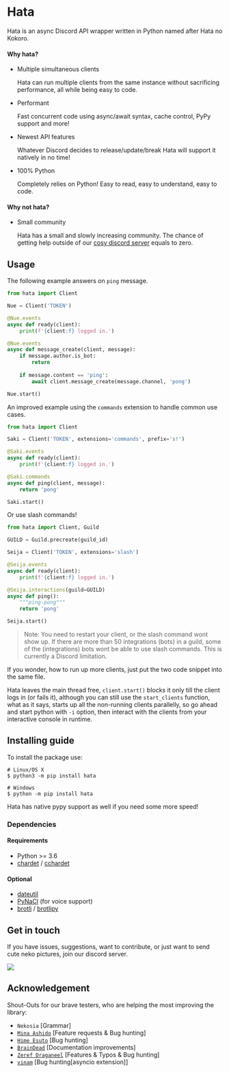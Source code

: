 # Hata

Hata is an async Discord API wrapper written in Python named after Hata no Kokoro.

#### Why hata?

- Multiple simultaneous clients

    Hata can run multiple clients from the same instance without sacrificing performance, all while being easy to code.

- Performant
    
    Fast concurrent code using async/await syntax, cache control, PyPy support and more!

- Newest API features
    
    Whatever Discord decides to release/update/break Hata will support it natively in no time!

- 100% Python

    Completely relies on Python! Easy to read, easy to understand, easy to code.


#### Why not hata?

- Small community
    
    Hata has a small and slowly increasing community. The chance of getting help outside of our
    [cosy discord server](https://discord.gg/3cH2r5d) equals to zero.


## Usage

The following example answers on `ping` message.

```py
from hata import Client

Nue = Client('TOKEN')

@Nue.events
async def ready(client):
    print(f'{client:f} logged in.')

@Nue.events
async def message_create(client, message):
    if message.author.is_bot:
        return
    
    if message.content == 'ping':
        await client.message_create(message.channel, 'pong')

Nue.start()
```

An improved example using the `commands` extension to handle common use cases.

```py
from hata import Client

Saki = Client('TOKEN', extensions='commands', prefix='s!')

@Saki.events
async def ready(client):
    print(f'{client:f} logged in.')

@Saki.commands
async def ping(client, message):
    return 'pong'

Saki.start()
```

Or use slash commands!

```py
from hata import Client, Guild

GUILD = Guild.precreate(guild_id)

Seija = Client('TOKEN', extensions='slash')

@Seija.events
async def ready(client):
    print(f'{client:f} logged in.')

@Seija.interactions(guild=GUILD)
async def ping():
    """ping-pong"""
    return 'pong'

Seija.start()
```

> Note: You need to restart your client, or the slash command wont show up. If there are more than 50 integrations
> (bots) in a guild, some of the (integrations) bots wont be able to use slash commands. This is currently a Discord
> limitation.

If you wonder, how to run up more clients, just put the two code snippet into the same file.

Hata leaves the main thread free, `client.start()` blocks it only till the client logs in (or fails it), although you
can still use the `start_clients` function, what as it says, starts up all the non-running clients parallelly, so go
ahead and start python with `-i` option, then interact with the clients from your interactive console in runtime.

## Installing guide

To install the package use:

```shell
# Linux/OS X
$ python3 -m pip install hata

# Windows
$ python -m pip install hata
```

Hata has native pypy support as well if you need some more speed!

### Dependencies

#### Requirements

- Python >= 3.6
- [chardet](https://pypi.python.org/pypi/chardet) / [cchardet](https://pypi.org/project/cchardet/)

#### Optional

- [dateutil](https://pypi.org/project/python-dateutil/)
- [PyNaCl](https://pypi.org/project/PyNaCl/) (for voice support)
- [brotli](https://pypi.org/project/Brotli/) / [brotlipy](https://pypi.org/project/brotlipy/)

## Get in touch

If you have issues, suggestions, want to contribute, or just want to send cute neko pictures, join our discord server.

[![](https://discordapp.com/api/v9/guilds/388267636661682178/widget.png?style=banner1)](https://discord.gg/3cH2r5d)

## Acknowledgement

Shout-Outs for our brave testers, who are helping the most improving the library:

- `Nekosia` \[Grammar\]
- [`Mina Ashido`](https://github.com/Technisha) \[Feature requests & Bug hunting\]
- [`Hime Esuto`](https://github.com/HimeEsuto) \[Bug hunting\]
- [`BrainDead`](https://github.com/albertopoljak) \[Documentation improvements\]
- [`Zeref Draganeel`](https://github.com/Killua-Zoldyck-007) \[Features & Typos & Bug hunting\]
- [`vinam`](https://github.com/saiTama-max) \[Bug hunting\[asyncio extension\]\]
